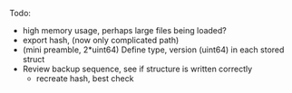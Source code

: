 Todo:
- high memory usage, perhaps large files being loaded?
- export hash, (now only complicated path)
- (mini preamble, 2*uint64) Define type, version (uint64) in each stored struct
- Review backup sequence, see if structure is written correctly
  - recreate hash, best check

